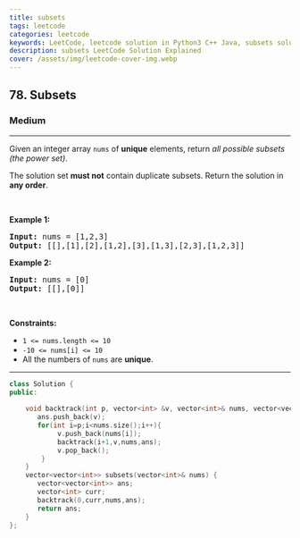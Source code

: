 ```yaml
---
title: subsets
tags: leetcode
categories: leetcode
keywords: LeetCode, leetcode solution in Python3 C++ Java, subsets solution
description: subsets LeetCode Solution Explained
cover: /assets/img/leetcode-cover-img.webp
---
```





<h2>78. Subsets</h2><h3>Medium</h3><hr><div><p>Given an integer array <code>nums</code> of <strong>unique</strong> elements, return <em>all possible subsets (the power set)</em>.</p>

<p>The solution set <strong>must not</strong> contain duplicate subsets. Return the solution in <strong>any order</strong>.</p>

<p>&nbsp;</p>
<p><strong>Example 1:</strong></p>

<pre><strong>Input:</strong> nums = [1,2,3]
<strong>Output:</strong> [[],[1],[2],[1,2],[3],[1,3],[2,3],[1,2,3]]
</pre>

<p><strong>Example 2:</strong></p>

<pre><strong>Input:</strong> nums = [0]
<strong>Output:</strong> [[],[0]]
</pre>

<p>&nbsp;</p>
<p><strong>Constraints:</strong></p>

<ul>
	<li><code>1 &lt;= nums.length &lt;= 10</code></li>
	<li><code>-10 &lt;= nums[i] &lt;= 10</code></li>
	<li>All the numbers of&nbsp;<code>nums</code> are <strong>unique</strong>.</li>
</ul>
</div>

---




```cpp
class Solution {
public:
    
    void backtrack(int p, vector<int> &v, vector<int>& nums, vector<vector<int>> &ans){
       ans.push_back(v);
       for(int i=p;i<nums.size();i++){
            v.push_back(nums[i]);
            backtrack(i+1,v,nums,ans);
            v.pop_back();
        }
    }
    vector<vector<int>> subsets(vector<int>& nums) {
       vector<vector<int>> ans;
       vector<int> curr;
       backtrack(0,curr,nums,ans);
       return ans;
    }
};
```
